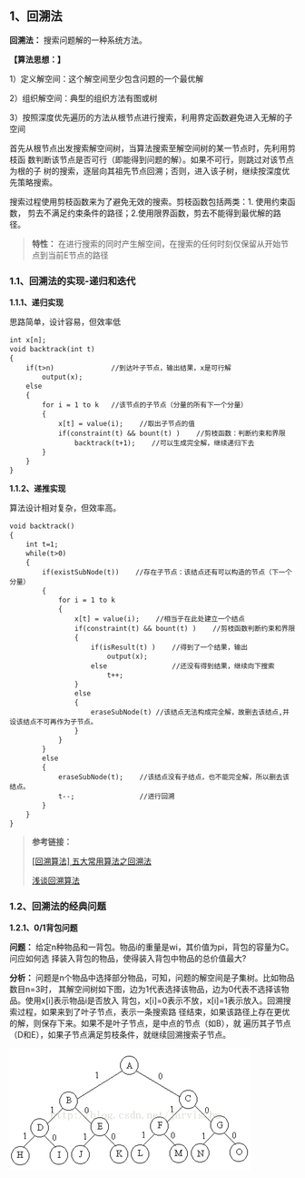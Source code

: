 ## 1、回溯法

**回溯法：** 搜索问题解的一种系统方法。

**【算法思想：】**

1）定义解空间：这个解空间至少包含问题的一个最优解

2）组织解空间：典型的组织方法有图或树

3）按照深度优先遍历的方法从根节点进行搜索，利用界定函数避免进入无解的子空间

首先从根节点出发搜索解空间树，当算法搜索至解空间树的某一节点时，先利用剪枝函
数判断该节点是否可行（即能得到问题的解）。如果不可行，则跳过对该节点为根的子
树的搜索，逐层向其祖先节点回溯；否则，进入该子树，继续按深度优先策略搜索。

搜索过程使用剪枝函数来为了避免无效的搜索。剪枝函数包括两类：1. 使用约束函数，
剪去不满足约束条件的路径；2.使用限界函数，剪去不能得到最优解的路径。

>**特性：** 在进行搜索的同时产生解空间，在搜索的任何时刻仅保留从开始节点到当前E节点的路径

### 1.1、回溯法的实现-递归和迭代

**1.1.1、递归实现**

思路简单，设计容易，但效率低

```
int x[n];
void backtrack(int t)
{
    if(t>n)              //到达叶子节点，输出结果，x是可行解
        output(x);
    else
    {
        for i = 1 to k   //该节点的子节点（分量的所有下一个分量）
        {
            x[t] = value(i);    //取出子节点的值
            if(constraint(t) && bount(t) )    //剪枝函数：判断约束和界限
                backtrack(t+1);    //可以生成完全解，继续递归下去
        }
    }
}
```

**1.1.2、递推实现**

算法设计相对复杂，但效率高。

```
void backtrack()
{
    int t=1;
    while(t>0)
    {
        if(existSubNode(t))    //存在子节点：该结点还有可以构造的节点（下一个分量）
        {
            for i = 1 to k
            {
                x[t] = value(i);    //相当于在此处建立一个结点
                if(constraint(t) && bount(t) )    //剪枝函数判断约束和界限
                {
                    if(isResult(t) )    //得到了一个结果，输出
                        output(x);
                    else                //还没有得到结果，继续向下搜索
                        t++;
                }
                else
                {
                    eraseSubNode(t) //该结点无法构成完全解，故删去该结点,并设该结点不可再作为子节点。
                }
            }
        }
        else
        {
            eraseSubNode(t);    //该结点没有子结点，也不能完全解，所以删去该结点。
            t--;                //进行回溯
        }
    }
}
```

> **参考链接：**
>
>[[回溯算法] 五大常用算法之回溯法](https://blog.csdn.net/weiyuefei/article/details/79316653)
>
>[浅谈回溯算法](https://www.cnblogs.com/ladawn/p/8472733.html)

### 1.2、回溯法的经典问题

**1.2.1、0/1背包问题**

**问题：** 给定n种物品和一背包。物品i的重量是wi，其价值为pi，背包的容量为C。问应如何选
择装入背包的物品，使得装入背包中物品的总价值最大?

**分析：** 问题是n个物品中选择部分物品，可知，问题的解空间是子集树。比如物品数目n=3时，
其解空间树如下图，边为1代表选择该物品，边为0代表不选择该物品。使用x[i]表示物品i是否放入
背包，x[i]=0表示不放，x[i]=1表示放入。回溯搜索过程，如果来到了叶子节点，表示一条搜索路
径结束，如果该路径上存在更优的解，则保存下来。如果不是叶子节点，是中点的节点（如B），就
遍历其子节点（D和E），如果子节点满足剪枝条件，就继续回溯搜索子节点。

![image1](./image/20131113214705750.png)

